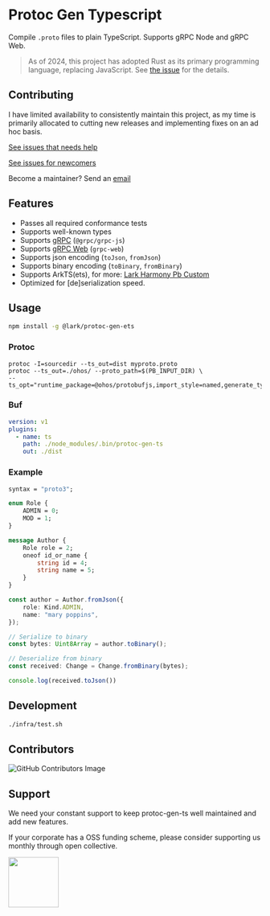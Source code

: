 # Protoc Gen Typescript

Compile `.proto` files to plain TypeScript. Supports gRPC Node and gRPC Web.

> As of 2024, this project has adopted Rust as its primary programming language, replacing JavaScript.
> See [the issue](https://github.com/thesayyn/protoc-gen-ts/issues/255) for the details.

## Contributing

I have limited availability to consistently maintain this project, as my time is primarily allocated to cutting new releases and implementing fixes on an ad hoc basis.

[See issues that needs help](https://github.com/thesayyn/protoc-gen-ts/issues?q=is%3Aopen+is%3Aissue+label%3A%22help+wanted%22)

[See issues for newcomers](https://github.com/thesayyn/protoc-gen-ts/issues?q=is%3Aopen+is%3Aissue+label%3A%22good+first+issue%22)

Become a maintainer? Send an [email](mailto:thesayyn@gmail.com?subject=Become%20a%20maintainer)

## Features

- Passes all required conformance tests
- Supports well-known types
- Supports [gRPC](docs/rpc.md) (`@grpc/grpc-js`)
- Supports [gRPC Web](docs/rpc.md) (`grpc-web`)
- Supports json encoding (`toJson`, `fromJson`)
- Supports binary encoding (`toBinary`, `fromBinary`)
- Supports ArkTS(ets), for more: [Lark Harmony Pb Custom]()
- Optimized for [de]serialization speed.

## Usage

```sh
npm install -g @lark/protoc-gen-ets
```

### Protoc

```properties
protoc -I=sourcedir --ts_out=dist myproto.proto
protoc --ts_out=./ohos/ --proto_path=$(PB_INPUT_DIR) \
--ts_opt="runtime_package=@ohos/protobufjs,import_style=named,generate_type=ets,namespace_as_file=true,bigint_as_long=true"
```

### Buf

```yaml
version: v1
plugins:
  - name: ts
    path: ./node_modules/.bin/protoc-gen-ts
    out: ./dist
```

### Example

```proto
syntax = "proto3";

enum Role {
    ADMIN = 0;
    MOD = 1;
}

message Author {
    Role role = 2;
    oneof id_or_name {
        string id = 4;
        string name = 5;
    }
}
```

```typescript
const author = Author.fromJson({
    role: Kind.ADMIN,
    name: "mary poppins",
});

// Serialize to binary
const bytes: Uint8Array = author.toBinary();

// Deserialize from binary
const received: Change = Change.fromBinary(bytes);

console.log(received.toJson())
```

## Development

```sh
./infra/test.sh
```

## Contributors

![GitHub Contributors Image](https://contrib.rocks/image?repo=thesayyn/protoc-gen-ts)

## Support

We need your constant support to keep protoc-gen-ts well maintained and add new features.

If your corporate has a OSS funding scheme, please consider supporting us monthly through open collective.

<a href="https://opencollective.com/protoc-gen-ts">
<img height="100px" src="https://opencollective.com/protoc-gen-ts/tiers/backer.svg?avatarHeight=36">
</a>
